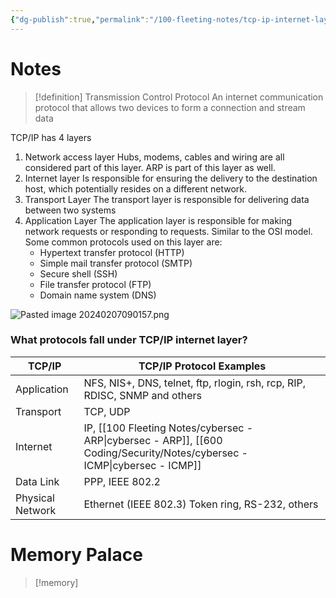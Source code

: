 ```yaml
---
{"dg-publish":true,"permalink":"/100-fleeting-notes/tcp-ip-internet-layer/"}
---
```


# Notes
> [!definition] 
> Transmission Control Protocol
> An internet communication protocol that allows two devices to form a connection and stream data

TCP/IP has 4 layers
1. Network access layer
	Hubs, modems, cables and wiring are all considered part of this layer. ARP is part of this layer as well. 
2. Internet layer
	Is responsible for ensuring the delivery to the destination host, which potentially resides on a different network.
3. Transport Layer
	   The transport layer is responsible for delivering data between two systems
4. Application Layer
	   The application layer is responsible for making network requests or responding to requests. Similar to the OSI model. Some common protocols used on this layer are: 
	- Hypertext transfer protocol (HTTP)
	- Simple mail transfer protocol (SMTP)
	- Secure shell (SSH)
	- File transfer protocol (FTP)
	- Domain name system (DNS)

![Pasted image 20240207090157.png](/img/user/104%20Attachments/Pasted%20image%2020240207090157.png)

### What protocols fall under TCP/IP internet layer?
| **TCP/IP** | **TCP/IP Protocol Examples** |
| ---- | ---- |
| Application | NFS, NIS+, DNS, telnet, ftp, rlogin, rsh, rcp, RIP, RDISC, SNMP and others |
| Transport | TCP, UDP |
| Internet | IP, [[100 Fleeting Notes/cybersec - ARP\|cybersec - ARP]], [[600 Coding/Security/Notes/cybersec - ICMP\|cybersec - ICMP]] |
| Data Link | PPP, IEEE 802.2 |
| Physical Network | Ethernet (IEEE 802.3) Token ring, RS-232, others |

# Memory Palace
> [!memory] 
> 